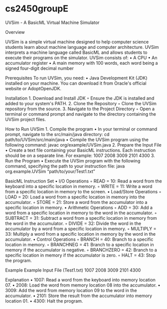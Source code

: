 # cs2450groupE
UVSim - A BasicML Virtual Machine Simulator

Overview

UVSim is a simple virtual machine designed to help computer science students learn about machine language and computer architecture. UVSim interprets a machine language called BasicML and allows students to execute their programs on the simulator.
UVSim consists of:
    • A CPU
    • An accumulator register
    • A main memory with 100 words, each word being a signed four-digit decimal number

Prerequisites
To run UVSim, you need:
    • Java Development Kit (JDK) installed on your machine. You can download it from Oracle's official website or AdoptOpenJDK.

Installation
    1. Download and Install JDK
        ◦ Ensure the JDK is installed and added to your system's PATH.
    2. Clone the Repository
        ◦ Clone the UVSim repository from the source.
    3. Navigate to the Project Directory
        ◦ Open a terminal or command prompt and navigate to the directory containing the UVSim project files.

How to Run UVSim
    1. Compile the program
                • In your terminal or command prompt, navigate to the src/main/java directory:
			cd path/to/UVSim/src/main/java
                • Compile the UVSim program using the following command:
			javac org/example/UVSim.java
    2. Prepare the Input File
    • Create a text file containing your BasicML instructions. Each instruction should be on a separate line. For example:
				1007 
				2008 
				3009 
				2101 
				4300
    3. Run the Program
                • Execute the UVSim program with the following command, specifying the path to your instruction file:
			java org.example.UVSim “path/to/your/Test1.txt”
	
BasicML Instruction Set
    • I/O Operations
        ◦ READ = 10: Read a word from the keyboard into a specific location in memory.
        ◦ WRITE = 11: Write a word from a specific location in memory to the screen.
    • Load/Store Operations
        ◦ LOAD = 20: Load a word from a specific location in memory into the accumulator.
        ◦ STORE = 21: Store a word from the accumulator into a specific location in memory.
    • Arithmetic Operations
        ◦ ADD = 30: Add a word from a specific location in memory to the word in the accumulator.
        ◦ SUBTRACT = 31: Subtract a word from a specific location in memory from the word in the accumulator.
        ◦ DIVIDE = 32: Divide the word in the accumulator by a word from a specific location in memory.
        ◦ MULTIPLY = 33: Multiply a word from a specific location in memory by the word in the accumulator.
    • Control Operations
        ◦ BRANCH = 40: Branch to a specific location in memory.
        ◦ BRANCHNEG = 41: Branch to a specific location in memory if the accumulator is negative.
        ◦ BRANCHZERO = 42: Branch to a specific location in memory if the accumulator is zero.
        ◦ HALT = 43: Stop the program.

Example
Example Input File (Test1.txt)
				1007 
				2008 
				3009 
				2101 
				4300

Explanation
    • 1007: Read a word from the keyboard into memory location 07.
    • 2008: Load the word from memory location 08 into the accumulator.
    • 3009: Add the word from memory location 09 to the word in the accumulator.
    • 2101: Store the result from the accumulator into memory location 01.
    • 4300: Halt the program.
